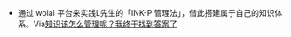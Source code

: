 - 通过 wolai 平台来实践L先生的「INK-P 管理法」，借此搭建属于自己的知识体系。Via[知识该怎么管理呢？我终于找到答案了](https://mp.weixin.qq.com/s?__biz=MzkzMjQwMDkyNw==&mid=2247483721&idx=1&sn=54b18ee4c769be636ea3ce05ecfd05b6&chksm=c25d1b39f52a922f0c5262112795980d9352746c8184c24929c9f93686e959f1fc066fe514e7&mpshare=1&scene=1&srcid=0901u9qFsd77lkAUNq4j2Gqg&sharer_sharetime=1662079983450&sharer_shareid=c51b7b13a0b085484bc7a81d87b76e86#rd)
